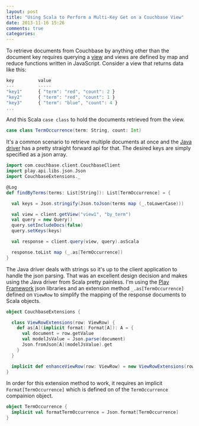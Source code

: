 ```yaml
---
layout: post
title: "Using Scala to Perform a Multi-Key Get on a Couchbase View"
date: 2013-11-16 15:26
comments: true
categories: 
---
```

To retrieve documents from Couchbase by anything other than the document key requires querying a [view](http://www.couchbase.com/docs//couchbase-manual-2.0/couchbase-views.html) and views are defined by map and reduce functions written in JavaScript. Consider a view that returns data like this:

``` javascript
key         value
---         -----
"key1"      { "term": "red", "count": 2 }
"key2"      { "term": "red", "count": 1 }
"key3"      { "term": "blue", "count": 4 }
...
```

And this Scala `case class` to hold the documents retrieved from the view.

``` scala
case class TermOccurrence(term: String, count: Int)
```

It's a common scenario to retrieve multiple documents at once and the [Java driver](http://www.couchbase.com/communities/java/getting-started) has a pretty straight forward api for that. The desired keys are simply specified as a json array.

``` scala
import com.couchbase.client.CouchbaseClient
import play.api.libs.json.Json
import CouchbaseExtensions._

@Log
def findByTerms(terms: List[String]): List[TermOccurrence] = {

  val keys = Json.stringify(Json.toJson(terms map (_.toLowerCase)))

  val view = client.getView("view1", "by_term")
  val query = new Query()
  query.setIncludeDocs(false)
  query.setKeys(keys)

  val response = client.query(view, query).asScala

  response.toList map (_.as[TermOccurrence])
}
```

The Java driver deals with strings so it's up to the client application to handle the json parsing. That was an excellent design decision and makes using the Java driver from Scala pretty painless. I'm using the [Play Framework](http://www.playframework.com/) json libraries and an extension method `_.as[TermOccurrence]` defined on `ViewRow` to simplify the mapping of the response documents to Scala objects.

``` scala
object CouchbaseExtensions {

  class ViewRowExtensions(row: ViewRow) {
    def as[A](implicit format: Format[A]): A = {
      val document = row.getValue
      val modelJsValue = Json.parse(document)
      Json.fromJson[A](modelJsValue).get
    }
  }

  implicit def enhanceViewRow(row: ViewRow) = new ViewRowExtensions(row)
}
```
In order for this extension method to work, it requires an implicit `Format[TermOccurrence]` which is defined on of the `TermOccurrence` compainion object.

``` scala
object TermOccurrence {
  implicit val formatTermOccurrence = Json.format[TermOccurrence]
}
```